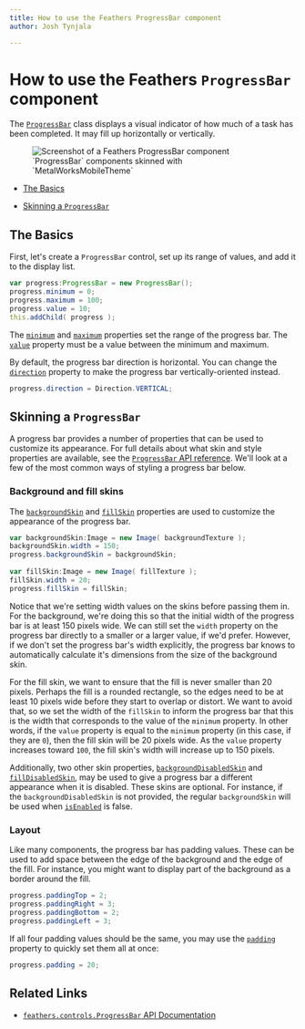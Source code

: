 ```yaml
---
title: How to use the Feathers ProgressBar component  
author: Josh Tynjala

---
```

# How to use the Feathers `ProgressBar` component

The [`ProgressBar`](../api-reference/feathers/controls/ProgressBar.html) class displays a visual indicator of how much of a task has been completed. It may fill up horizontally or vertically.

<figure>
<img src="images/progress-bar.png" srcset="images/progress-bar@2x.png 2x" alt="Screenshot of a Feathers ProgressBar component" />
<figcaption>`ProgressBar` components skinned with `MetalWorksMobileTheme`</figcaption>
</figure>

-   [The Basics](#the-basics)

-   [Skinning a `ProgressBar`](#skinning-a-progressbar)

## The Basics

First, let's create a `ProgressBar` control, set up its range of values, and add it to the display list.

``` actionscript
var progress:ProgressBar = new ProgressBar();
progress.minimum = 0;
progress.maximum = 100;
progress.value = 10;
this.addChild( progress );
```

The [`minimum`](../api-reference/feathers/controls/ProgressBar.html#minimum) and [`maximum`](../api-reference/feathers/controls/ProgressBar.html#maximum) properties set the range of the progress bar. The [`value`](../api-reference/feathers/controls/ProgressBar.html#value) property must be a value between the minimum and maximum.

By default, the progress bar direction is horizontal. You can change the [`direction`](../api-reference/feathers/controls/ProgressBar.html#direction) property to make the progress bar vertically-oriented instead.

``` actionscript
progress.direction = Direction.VERTICAL;
```

## Skinning a `ProgressBar`

A progress bar provides a number of properties that can be used to customize its appearance. For full details about what skin and style properties are available, see the [`ProgressBar` API reference](../api-reference/feathers/controls/ProgressBar.html). We'll look at a few of the most common ways of styling a progress bar below.

### Background and fill skins

The [`backgroundSkin`](../api-reference/feathers/controls/ProgressBar.html#backgroundSkin) and [`fillSkin`](../api-reference/feathers/controls/ProgressBar.html#fillSkin) properties are used to customize the appearance of the progress bar.

``` actionscript
var backgroundSkin:Image = new Image( backgroundTexture );
backgroundSkin.width = 150;
progress.backgroundSkin = backgroundSkin;
 
var fillSkin:Image = new Image( fillTexture );
fillSkin.width = 20;
progress.fillSkin = fillSkin;
```

Notice that we're setting width values on the skins before passing them in. For the background, we're doing this so that the initial width of the progress bar is at least 150 pixels wide. We can still set the `width` property on the progress bar directly to a smaller or a larger value, if we'd prefer. However, if we don't set the progress bar's width explicitly, the progress bar knows to automatically calculate it's dimensions from the size of the background skin.

For the fill skin, we want to ensure that the fill is never smaller than 20 pixels. Perhaps the fill is a rounded rectangle, so the edges need to be at least 10 pixels wide before they start to overlap or distort. We want to avoid that, so we set the width of the `fillSkin` to inform the progress bar that this is the width that corresponds to the value of the `minimum` property. In other words, if the `value` property is equal to the `minimum` property (in this case, if they are `0`), then the fill skin will be 20 pixels wide. As the `value` property increases toward `100`, the fill skin's width will increase up to 150 pixels.

Additionally, two other skin properties, [`backgroundDisabledSkin`](../api-reference/feathers/controls/ProgressBar.html#backgroundDisabledSkin) and [`fillDisabledSkin`](../api-reference/feathers/controls/ProgressBar.html#fillDisabledSkin), may be used to give a progress bar a different appearance when it is disabled. These skins are optional. For instance, if the `backgroundDisabledSkin` is not provided, the regular `backgroundSkin` will be used when [`isEnabled`](../api-reference/feathers/core/FeathersControl.html#isEnabled) is false.

### Layout

Like many components, the progress bar has padding values. These can be used to add space between the edge of the background and the edge of the fill. For instance, you might want to display part of the background as a border around the fill.

``` actionscript
progress.paddingTop = 2;
progress.paddingRight = 3;
progress.paddingBottom = 2;
progress.paddingLeft = 3;
```

If all four padding values should be the same, you may use the [`padding`](../api-reference/feathers/controls/ProgressBar.html#padding) property to quickly set them all at once:

``` actionscript
progress.padding = 20;
```

## Related Links

-   [`feathers.controls.ProgressBar` API Documentation](../api-reference/feathers/controls/ProgressBar.html)